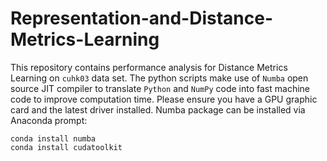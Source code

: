 # Representation-and-Distance-Metrics-Learning
This repository contains performance analysis for Distance Metrics Learning on ```cuhk03``` data set.
The python scripts make use of ```Numba``` open source JIT compiler to translate ```Python``` and ```NumPy``` code into fast machine code to improve computation time. Please ensure you have a GPU graphic card and the latest driver installed. 
Numba package can be installed via Anaconda prompt:
```
conda install numba
conda install cudatoolkit
```
